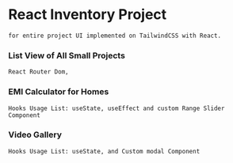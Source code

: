# React Inventory Project
    for entire project UI implemented on TailwindCSS with React. 

### List View of All Small Projects
    React Router Dom, 
### EMI Calculator for Homes
    Hooks Usage List: useState, useEffect and custom Range Slider Component
### Video Gallery
    Hooks Usage List: useState, and Custom modal Component
